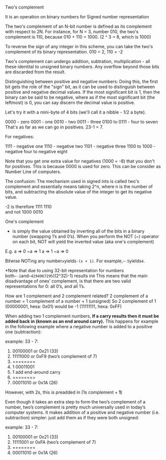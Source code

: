 Two's complement

It is an operation on binary numbers for Signed number representation

The two's complement of an N-bit number is defined as its complement with respect to 2N. For instance, for N = 3, number 010, the two's complement is 110, because 010 + 110 = 1000. (2 ^ 3 = 8, which is 1000)

To reverse the sign of any integer in this scheme, you can take the two's complement of its binary representation.
010 = 2, 110 = -2

Two's complement can  undergo addition, subtration, multiplication - all these identital to unsigned binary numbers. Any overflow beyond those bits are discarded from the result.

Distinguishing between positive and negative numbers:
Doing this, the first bit gets the role of the "sign" bit, as it can be used to distinguish between positive and negative decimal values. If the most significant bit is 1, then the binary can be said to be negative, where as if the most significant bit (the leftmost) is 0, you can say discern the decimal value is positive.

Let's try it with a mini-byte of 4 bits (we'll call it a nibble - 1/2 a byte).

0000 - zero
0001 - one
0010 - two
0011 - three
0100 to 0111 - four to seven
That's as far as we can go in positives. 23-1 = 7.

For negatives:

1111 - negative one
1110 - negative two
1101 - negative three
1100 to 1000 - negative four to negative eight

Note that you get one extra value for negatives (1000 = -8) that you don't for positives. This is because 0000 is used for zero. This can be consider as Number Line of computers.

The confusion:
The mechanism used in signed ints is called two's complement and essentially means taking 2^n, where n is the number of bits, and subtracting the absolute value of the integer to get its negative value.

-2 is therefore 1111 1110   
and not 1000 0010

One's complement
- is simply the value obtained by inverting all of the bits in a binary number (swapping 1’s and 0’s).
When you perform the NOT (~) operator on each bit, NOT will yield the inverted value (aka one's complement)

E.g. 
a => 0	~a => 1
a => 1 	~a => 0

Bitwise NOTing any number`x`yields`-(x + 1)`. For example,`~-5`yields`4`.

*Note that due to using 32-bit representation for numbers both`~-1`and`~4294967295`((2^32)-1) results in`0`
This means that the main disadvantage of ones’ complement, is that there are two valid representations for 0: all 0’s, and all 1’s.

How are 1 complement and 2 complement related?
2 complement of a number = 1 complement of a number + 1 (unsigned)
So 2 complement of 1 (00000001, hexa: 0x01) would be -1 (11111111, hexa: 0xFF)

When adding two 1 complement numbers, 
**If a carry results then it must be added back in (known as an end around carry).**
This happens for example in the following example where a negative number is added to a positive one (subtraction):

example: 33 - 7:

1.    00100001  or  0x21  (33)
2.    11111000  or  0xF9  (two’s complement of 7)
3.    ========
4.  1  00011001
5.    1 add end-around carry
6.    ========
7.    00011010  or  0x1A  (26)

However, with 2s, this is preadded in (1s complement + **1**)

Even though it takes an extra step to form the two’s complement of a number, two’s complement is pretty much universally used in today’s computer systems. It makes addition of a positive and negative number (i.e. subtraction) simpler: just add them as if they were both unsigned:

example: 33 - 7:

1.    00100001  or  0x21  (33)
2.    11111001  or  0xFA  (two’s complement of 7)
3.    ========
4.    00011010  or  0x1A  (26)




